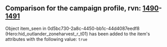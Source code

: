 ## Comparison for the campaign profile, rvn: [1490](https://github.com/PRO100KatYT/FortniteProfileRevisions/tree/main/profiles/campaign/1490%20campaign.json)-[1491](https://github.com/PRO100KatYT/FortniteProfileRevisions/tree/main/profiles/campaign/1491%20campaign.json)

Object item_seen in 0d5bc730-2a8c-4450-bb1c-44d4087eedf8 (Hero:hid_outlander_zoneharvest_r_t01) has been added to the item's attributes with the following value: `true`
<br><br>
